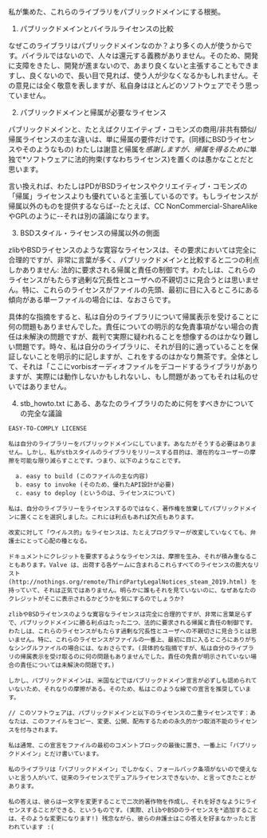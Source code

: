 私が集めた、これらのライブラリをパブリックドメインにする根拠。

1. パブリックドメインとバイラルライセンスの比較

  なぜこのライブラリはパブリックドメインなのか？より多くの人が使うからです。バイラルではないので、人々は還元する義務がありません。そのため、開発に支障をきたし、開発が進まないので、あまり良くないと主張することもできますし、良くないので、長い目で見れば、使う人が少なくなるかもしれません。その意見には全く敬意を表しますが、私自身はほとんどのソフトウェアでそう思っていません。

2. パブリックドメインと帰属が必要なライセンス

  パブリックドメインと、たとえばクリエイティブ・コモンズの商用/非共有類似/帰属ライセンスの主な違いは、単に帰属の要件だけです。(同様にBSDライセンスやそのようなもの) わたしは謝意と帰属を*感謝しますが、帰属を得るために*単独で*ソフトウェアに法的拘束(すなわちライセンス)を置くのは愚かなことだと思います。

  言い換えれば、わたしはPDがBSDライセンスやクリエイティブ・コモンズの「帰属」ライセンスよりも優れていると主張しているのです。もしライセンスが帰属以外のものを提供するならば--たとえば、CC NonCommercial-ShareAlikeやGPLのように--それは別の議論になります。

3. BSDスタイル・ライセンスの帰属以外の側面

  zlibやBSDライセンスのような寛容なライセンスは、その要求においては完全に合理的ですが、非常に言葉が多く、パブリックドメインと比較すると二つの利点しかありません: 法的に要求される帰属と責任の制御です。わたしは、これらのライセンスがもたらす過剰な冗長性とユーザへの不親切さに見合うとは思いません。特に、これらのライセンスがファイルの先頭、最初に目に入るところにある傾向がある単一ファイルの場合には、なおさらです。

  具体的な指摘をすると、私は自分のライブラリについて帰属表示を受けることに何の問題もありませんでした。責任についての明示的な免責事項がない場合の責任は未解決の問題ですが、裁判で実際に疑われることを想像するのはかなり難しい問題です。時々、私は自分のライブラリに、それが目的に適っていることを保証しないことを明示的に記しますが、これをするのはかなり無茶です。全体として、それは「ここにvorbisオーディオファイルをデコードするライブラリがありますが、実際には動作しないかもしれないし、もし問題があってもそれは私のせいではありません。

4. stb_howto.txt にある、あなたのライブラリのために何をすべきかについての完全な議論

```
EASY-TO-COMPLY LICENSE

私は自分のライブラリーをパブリックドメインにしています。あなたがそうする必要はありません。しかし、私がstbスタイルのライブラリをリリースする目的は、潜在的なユーザーの摩擦を可能な限り減らすことです。つまり、以下のようなことです。

  a. easy to build (このファイルの主な内容)
  b. easy to invoke (そのため、優れたAPI設計が必要)
  c. easy to deploy (というのは、ライセンスについて)

私は、自分のライブラリーをライセンスするのではなく、著作権を放棄してパブリックドメインに置くことを選択しました。これには利点もあれば欠点もあります。

改変に対して「ウイルス的」なライセンスは、たとえプログラマーが改変していなくても、弁護士にとって心配の種となる。

ドキュメントにクレジットを要求するようなライセンスは、摩擦を生み、それが積み重なることもあります。Valve は、出荷する各ゲームに含まれるこれらすべてのライセンスの膨大なリスト (http://nothings.org/remote/ThirdPartyLegalNotices_steam_2019.html) を持っていて、それは正気ではありません。明らかに誰もそれを見ていないのに、なぜあなたのクレジットがそこに表示されるかどうかを気にするのでしょうか?

zlibやBSDライセンスのような寛容なライセンスは完全に合理的ですが、非常に言葉足らずで、パブリックドメインに勝る利点はたった二つ、法的に要求される帰属と責任の制御です。わたしは、これらのライセンスがもたらす過剰な冗長性とユーザへの不親切さに見合うとは思いません。特に、これらのライセンスがファイルの一番上、最初に目に入るところにありがちなシングルファイルの場合には、なおさらです。(具体的な指摘ですが、私は自分のライブラリの帰属表示を受け取るのに何の問題もありませんでした。責任の免責が明示されていない場合の責任については未解決の問題です。)

しかし、パブリックドメインは、米国などではパブリックドメイン宣言が必ずしも認められていないため、それなりの摩擦がある。そのため、私はこのような線での宣言を推奨しています。

// このソフトウェアは、パブリックドメインと以下のライセンスの二重ライセンスです：あなたは、このファイルをコピー、変更、公開、配布するための永久的かつ取消不能のライセンスを付与されます。

私は通常、この宣言をファイルの最初のコメントブロックの最後に置き、一番上に「パブリックドメイン」とだけ書いています。

私のライブラリは「パブリックドメイン」でしかなく、フォールバック条項がないので使えないと言う人がいて、従来のライセンスでデュアルライセンスできないか、と言ってきたことがあります。

私の答えは、彼らは一文字を変更することで二次的著作物を作成し、それを好きなようにライセンスすることができる、というものです。(実際、zlibやBSDのライセンスを*追加することは、そのような変更になります!) 残念ながら、彼らの弁護士はこの答えを好まなかったと言われています :(
```
